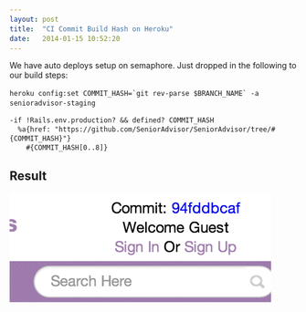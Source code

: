 ```yaml
---
layout: post
title:  "CI Commit Build Hash on Heroku"
date:   2014-01-15 10:52:20
---
```


We have auto deploys setup on semaphore. Just dropped in the following to our build steps:

```heroku config:set COMMIT_HASH=`git rev-parse $BRANCH_NAME` -a senioradvisor-staging```

```haml
-if !Rails.env.production? && defined? COMMIT_HASH
  %a{href: "https://github.com/SeniorAdvisor/SeniorAdvisor/tree/#{COMMIT_HASH}"}
    #{COMMIT_HASH[0..8]}
```

## Result

[![screenshot of commit hash][commit-hash]][commit-hash]

[commit-hash]: /images/commit-hash.png
